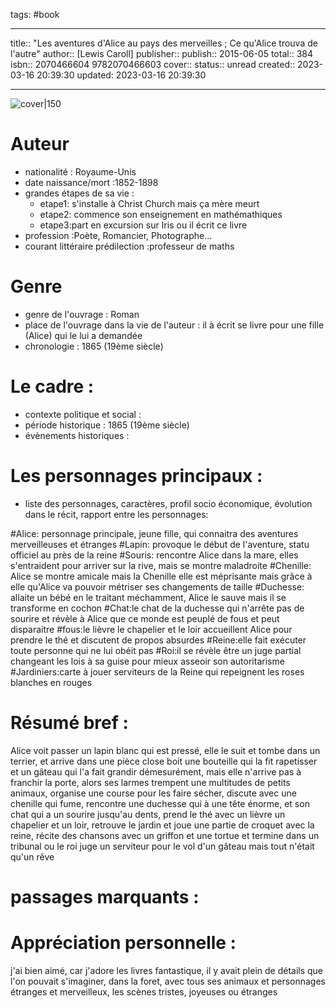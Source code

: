 tags: #book

---

title:: "Les aventures d'Alice au pays des merveilles ; Ce qu'Alice trouva de l'autre"
author:: [Lewis Caroll]
publisher:: 
publish:: 2015-06-05
total:: 384
isbn:: 2070466604 9782070466603
cover:: 
status:: unread
created:: 2023-03-16 20:39:30
updated: 2023-03-16 20:39:30

---

![cover|150]()

# Auteur
- nationalité : Royaume-Unis
- date naissance/mort :1852-1898
- grandes étapes de sa vie :
	- etape1: s'installe à Christ Church mais ça mère meurt
	- etape2: commence son enseignement en mathémathiques
	- etape3:part en excursion sur Iris ou il écrit ce livre 
- profession :Poète, Romancier, Photographe…
- courant littéraire prédilection :professeur de maths

# Genre 
- genre de l'ouvrage : Roman
- place de l'ouvrage dans la vie de l'auteur : il à écrit se livre pour une fille (Alice) qui le lui a demandée
- chronologie : 1865 (19ème siècle)

# Le cadre :
- contexte politique et social :
- période historique : 1865 (19ème siècle)
- évènements historiques :


# Les personnages principaux :

- liste des personnages, caractères, profil socio économique, évolution dans le récit, rapport entre les personnages:

#Alice: personnage principale, jeune fille, qui connaitra des aventures merveilleuses et étranges
#Lapin: provoque le début de l'aventure, statu officiel au près de la reine
#Souris: rencontre Alice dans la mare, elles s'entraident pour arriver sur la rive, mais se montre maladroite
#Chenille: Alice se montre amicale mais la Chenille elle est méprisante mais grâce à elle qu'Alice va pouvoir métriser ses                                 changements de taille
#Duchesse: allaite un bébé en le traitant méchamment, Alice le sauve mais il se transforme en cochon 
#Chat:le chat de la duchesse qui n'arrête pas de sourire et révèle à Alice que ce monde est peuplé de fous et peut disparaitre
#fous:le lièvre le chapelier et le loir accueillent Alice pour prendre le thé et discutent de propos absurdes
#Reine:elle fait exécuter toute personne qui ne lui obéit pas
#Roi:il se révèle être un juge partial changeant les lois à sa guise pour mieux asseoir son autoritarisme
#Jardiniers:carte à jouer serviteurs de la Reine qui repeignent les roses blanches en rouges 

# Résumé bref :
Alice voit passer un lapin blanc qui est pressé, elle le suit et tombe dans un terrier, et arrive dans une pièce close
boit une bouteille qui la fit rapetisser et un gâteau qui l'a fait grandir démesurément, mais elle n'arrive pas à franchir la porte, alors ses larmes trempent une multitudes de petits animaux, organise une course pour les faire sécher, discute avec une chenille qui fume, rencontre une duchesse qui à une tête énorme, et son chat qui a un sourire jusqu'au dents, prend le thé avec un lièvre un chapelier et un loir, retrouve le jardin et joue une partie de croquet avec la reine, récite des chansons avec un griffon et une tortue et termine dans un tribunal ou le roi juge un serviteur pour le vol d'un gâteau
mais tout n'était qu'un rêve

# passages marquants :


# Appréciation personnelle :

j'ai bien aimé, car j'adore les livres fantastique, il y avait plein de détails que l'on pouvait s'imaginer, dans la foret, avec tous ses animaux et personnages étranges et merveilleux, les scènes tristes, joyeuses ou étranges 



